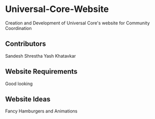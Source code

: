 # Universal-Core-Website
Creation and Development of Universal Core's website for Community Coordination

## Contributors
Sandesh Shrestha
Yash Khatavkar

## Website Requirements
Good looking

## Website Ideas
Fancy Hamburgers and Animations

